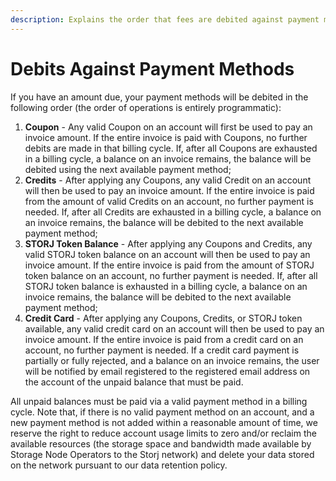 ```yaml
---
description: Explains the order that fees are debited against payment methods
---
```


# Debits Against Payment Methods

If you have an amount due, your payment methods will be debited in the following order (the order of operations is entirely programmatic):

1. **Coupon** - Any valid Coupon on an account will first be used to pay an invoice amount. If the entire invoice is paid with Coupons, no further debits are made in that billing cycle. If, after all Coupons are exhausted in a billing cycle, a balance on an invoice remains, the balance will be debited using the next available payment method;
2. **Credits** - After applying any Coupons, any valid Credit on an account will then be used to pay an invoice amount. If the entire invoice is paid from the amount of valid Credits on an account, no further payment is needed. If, after all Credits are exhausted in a billing cycle, a balance on an invoice remains, the balance will be debited to the next available payment method;
3. **STORJ Token Balance** - After applying any Coupons and Credits, any valid STORJ token balance on an account will then be used to pay an invoice amount. If the entire invoice is paid from the amount of STORJ token balance on an account, no further payment is needed. If, after all STORJ token balance is exhausted in a billing cycle, a balance on an invoice remains, the balance will be debited to the next available payment method;
4. **Credit Card** - After applying any Coupons, Credits, or STORJ token available, any valid credit card on an account will then be used to pay an invoice amount. If the entire invoice is paid from a credit card on an account, no further payment is needed. If a credit card payment is partially or fully rejected, and a balance on an invoice remains, the user will be notified by email registered to the registered email address on the account of the unpaid balance that must be paid.

All unpaid balances must be paid via a valid payment method in a billing cycle. Note that, if there is no valid payment method on an account, and a new payment method is not added within a reasonable amount of time, we reserve the right to reduce account usage limits to zero and/or reclaim the available resources (the storage space and bandwidth made available by Storage Node Operators to the Storj network) and delete your data stored on the network pursuant to our data retention policy.
